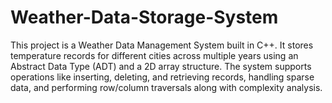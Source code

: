 # Weather-Data-Storage-System
This project is a Weather Data Management System built in C++. It stores temperature records for different cities across multiple years using an Abstract Data Type (ADT) and a 2D array structure. The system supports operations like inserting, deleting, and retrieving records, handling sparse data, and performing row/column traversals along with complexity analysis.

